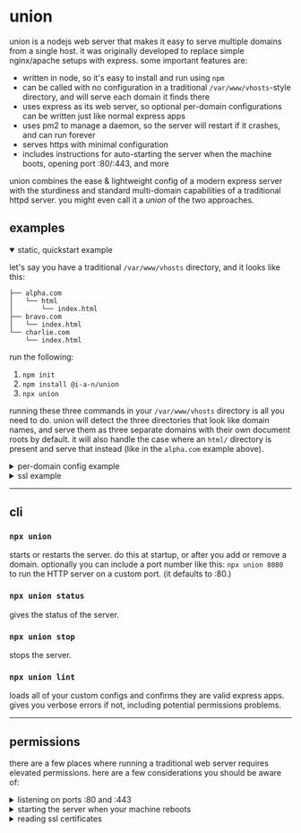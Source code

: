 # union

union is a nodejs web server that makes it easy to serve multiple domains from a single host. it was originally developed to replace simple nginx/apache setups with express. some important features are:

- written in node, so it's easy to install and run using `npm`
- can be called with no configuration in a traditional `/var/www/vhosts`-style directory, and will serve each domain it finds there
- uses express as its web server, so optional per-domain configurations can be written just like normal express apps
- uses pm2 to manage a daemon, so the server will restart if it crashes, and can run forever
- serves https with minimal configuration
- includes instructions for auto-starting the server when the machine boots, opening port :80/:443, and more

union combines the ease & lightweight config of a modern express server with the sturdiness and standard multi-domain capabilities of a traditional httpd server. you might even call it a _union_ of the two approaches.

## examples

<details open="true">
<summary>
static, quickstart example
</summary>

let's say you have a traditional `/var/www/vhosts` directory, and it looks like this:

```
├── alpha.com
│   └── html
│       └── index.html
├── bravo.com
│   └── index.html
└── charlie.com
    └── index.html
```

run the following:

1. `npm init`
2. `npm install @i-a-n/union`
3. `npx union`

running these three commands in your `/var/www/vhosts` directory is all you need to do. union will detect the three directories that look like domain names, and serve them as three separate domains with their own document roots by default. it will also handle the case where an `html/` directory is present and serve that instead (like in the `alpha.com` example above).

</details>

<details>
<summary>per-domain config example</summary>

let's say you have a structure that looks like this:

```
├── alpha.com
│   ├── app
│   │   ├── index.html
│   │   └── compiled-index.js
│   └── src
│       └── App.tsx
├── bravo.com
│   ├── index.html
│   └── private
│       └── secret.key
└── charlie.com
    └── index.html
```

in this example you might want to serve `alpha.com` from its `./app` directory, as a single page app. you might also want to NOT serve `bravo.com/private`. and you might want to make `charlie.com` password-protected. this is how you'd do that:

```diff
├── alpha.com
+│   ├── .union.config.js
│   ├── app
│   │   ├── index.html
│   │   └── compiled-index.js
│   └── src
│       └── App.tsx
├── bravo.com
│   ├── index.html
│   └── private
+│       ├── .do-not-serve
│       └── secret.key
└── charlie.com
+│       ├── .union-password
        └── index.html
```

1. add a `.union.config.js` file in the root of the domain you want to use a special config for. union will automatically find that file and use that to serve the domain name it's in. for a single-page app, here's an example of the config file you could use (which just creates an express server):

```
// include express. you can use `union/express` for simplicity.
const express = require('union/express');

// then configure an express app like usual
const path = require('path');
const app = express();

// Serve static files from the app directory
app.use(express.static(path.join(__dirname, 'app')));

// standard "catchall" handler for single-page apps
app.get('*', (req, res) => {
  res.sendFile(path.join(__dirname, 'app', 'index.html'));
});

// export your express server. union will know what to do with it.
module.exports = app;
```

2. putting a blank `.do-not-serve` file in a directory will keep union from serving that entire directory

```
$ touch bravo.com/private/.do-not-serve
```

3. putting a plaintext file named `.union-password` in a directory will make that directory password-protected, just like how `.htpasswd` would work in a traditional httpd directory:

```
user: admin
pass: 13f5a5b5456a
```

</details>

<details>
<summary>ssl example</summary>

union can serve https traffic when certiticates are provided in a standard way. first, make a sibling directory to your domains folders and call it `certificates`:

```diff
├── alpha.com
│   └── html
│       └── index.html
├── bravo.com
│   └── index.html
├── charlie.com
│  └── index.html
+└── certificates
```

then, create symlinks inside `certificates`. each one should be named `${domain name}` and should point to where the ssl certificates for that domain live on your server. for example, if you use letsencrypt, you might need to run this to create the symlink:

```
$ cd certificates
$ ln -s /etc/letsencrypt/live/alpha.com alpha.com
```

(the target of the symlink should be a directory containing the certificate files.)

```diff
├── alpha.com
│   └── html
│       └── index.html
├── bravo.com
│   └── index.html
├── charlie.com
│  └── index.html
└── certificates
+    └── alpha.com -> /etc/letsencrypt/live/alpha.com
```

note that permissions will be tricky for most setups, if you aren't doing all of this as `root`. (everyone says never to use `root` for anything but my personal opinion is that `root` is fine for this kind of stuff. if you're on a host that's only serving your domains, if that server is compromised it doesn't really matter what user was running it!) for more info see [permissions](#permissions).

</details>

---

## cli

### `npx union`

starts or restarts the server. do this at startup, or after you add or remove a domain. optionally you can include a port number like this: `npx union 8080` to run the HTTP server on a custom port. (it defaults to :80.)

### `npx union status`

gives the status of the server.

### `npx union stop`

stops the server.

### `npx union lint`

loads all of your custom configs and confirms they are valid express apps. gives you verbose errors if not, including potential permissions problems.

---

## permissions

there are a few places where running a traditional web server requires elevated permissions. here are a few considerations you should be aware of:

<details>
<summary>listening on ports :80 and :443</summary>
most machines won't let you run a process that listens on ports :80/:443 (traditional web ports)

[TODO: solution]

</details>

<details>
<summary>starting the server when your machine reboots</summary>
you will need to tell your machine to start union when the machine starts; ensure it runs it as the proper user

[TODO: example]

</details>

<details>
<summary>reading ssl certificates</summary>
ssl certificates need to be readable by the user who starts the web server

[TODO: example using letsencrypt]

</details>
